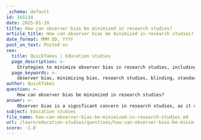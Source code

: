 ```yaml
---
_schema: default
id: 165134
date: 2025-01-28
title: How can observer bias be minimized in research studies?
article_title: How can observer bias be minimized in research studies?
date_format: MMM DD, YYYY
post_on_text: Posted on
seo:
  title: QuickTakes | Education studies
  page_description: >-
    Strategies to minimize observer bias in research studies, including blinding, use of standardized measurement tools, training of observers, employing multiple observers, and conducting pilot tests.
  page_keywords: >-
    observer bias, minimizing bias, research studies, blinding, standardized measurement, training observers, multiple observers, pilot testing, data collection, reliability, validity
author: QuickTakes
question: >-
    How can observer bias be minimized in research studies?
answer: >-
    Observer bias is a significant concern in research studies, as it can lead to skewed results and affect the overall reliability and validity of findings. To minimize observer bias, researchers can implement several strategies:\n\n1. **Blinding**: One of the most effective methods to mitigate observer bias is through blinding. This involves keeping observers unaware of certain aspects of the study, such as the participants' group assignments or the specific conditions being tested. For example, in a study measuring stress levels after video game play, using independent observers who do not know which participants belong to which group can help ensure that data collection remains objective.\n\n2. **Standardized Measurement Instruments**: Utilizing standardized tools and protocols for data collection can help minimize the influence of the observer's expectations. By having clear guidelines and consistent methods for measurement, researchers can reduce variability that may arise from personal biases.\n\n3. **Training Observers**: Providing thorough training for observers can help them recognize and control for their biases. Training can include instruction on how to remain neutral and objective during data collection, as well as how to avoid leading questions or cues that may influence participants.\n\n4. **Multiple Observers**: Employing multiple observers and comparing their findings can help identify and reduce bias. If different observers report similar results, it increases the reliability of the data. Additionally, using inter-rater reliability assessments can quantify the level of agreement between observers.\n\n5. **Pilot Testing**: Conducting pilot studies can help identify potential sources of bias before the main study is conducted. This allows researchers to refine their methods and address any biases that may arise.\n\nBy implementing these strategies, researchers can significantly reduce the impact of observer bias, leading to more reliable and valid research outcomes.
subject: Education studies
file_name: how-can-observer-bias-be-minimized-in-research-studies.md
url: /learn/education-studies/questions/how-can-observer-bias-be-minimized-in-research-studies
score: -1.0
---
```


&nbsp;